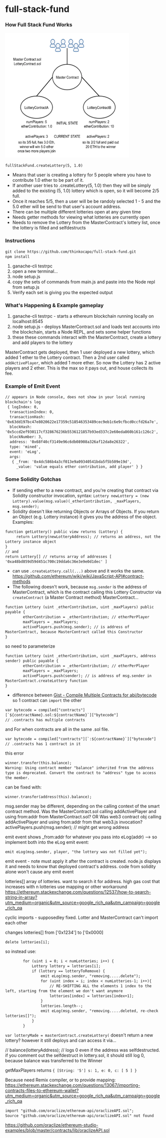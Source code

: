 # full-stack-fund
### How Full Stack Fund Works
<img src="/img/diagram-gameplay.png" width="400px" height="400px" />

`fullStackFund.createLottery(5, 1.0)`  
- Means that user is creating a lottery for 5 people where you have to contribute 1.0 ether to be part of it.  
- If another user tries to .createLottery(5, 1.0) then they will be simply added to the existing (5, 1.0) lottery which is open, so it will become 2/5 full.  
- Once it reaches 5/5, then a user will be be randoly selected 1 - 5 and the 5.0 ether will be send to that user's account address.
- There can be multiple different lotteries open at any given time
- Needs getter methods for viewing what lotteries are currently open
- Needs to remove the Lottery from the MasterContract's lottery list, once the lottery is filled and selfdestructs

### Instructions
```
git clone https://github.com/thinkocapo/full-stack-fund.git
npm install
```
1. ganache-cli testrpc
2. open a new terminal...
2. node setup.js
3. copy the sets of commands from main.js and paste into the Node repl from setup.js
4. Verify each set is giving you the expected output

### What's Happening & Example gameplay
1. ganache-cli testrpc - starts a ethereum blockchain running locally on localhost:8545
2. node setup.js - deploys MasterContract.sol and loads test accounts into the blockchain, starts a Node REPL, and sets some helper functions
3. these these commands interact with the MasterContract, create a lottery and add players to the lottery

MasterContract gets deployed, then 1 user deployed a new lottery, which added 1 ether to the Lottery contract. Then a 2nd user called `addActivePlayer`, which added 1 more ether. So now the Lottery has 2 active players and 2 ether. This is the max so it pays out, and house collects its fee.

### Example of Emit Event
```
// appears in Node console, does not show in your local running blockchain's log
 { logIndex: 0,
  transactionIndex: 0,
  transactionHash: '0x63dd197bc47e8020622e17359c518546353489cec9eb1c6e9cfbcd0ccfd26a7e',
  blockHash: '0x5ccd2ef930117cf328676236b5536121857b93ed337c2e60eda860b161c126c2',
  blockNumber: 3,
  address: '0x68f40cf3149e96c6db08908a326af12da8e26322',
  type: 'mined',
  event: 'eLog',
  args:
   { _from: '0x4dc586b4a3cf013e9a09340541bda5f5b509e19d',
     _value: 'value equals ether contribution, add player' } }
```

### Some Solidity Gotchas
- If sending ether to a new contract, and you're creating that contract via Solidity constructor invocation, syntax:
`Lottery newLottery = (new Lottery).value(msg.value)(_etherContribution, _maxPlayers, msg.sender);`
- Solidity doesn't like returning Objects or Arrays of Objects. If you return an Object (e.g. Lottery instance) it gives you the address of the object. Examples:
```
function getLottery() public view returns (Lottery) {
     return Lottery(newLotteryAddress); // returns an address, not the Lottery instance object
}
// and
return Lottery[] // returns array of addresses [ '0xa48bd859d59d451c700c19dda6c36e3e9e0d1dec' ]
```
- can use `.createLottery.call(...)`  above and it works the same. https://github.com/ethereum/wiki/wiki/JavaScript-API#contract-methods
- The following doesn't work, because `msg.sender` is the address of MasterContract, which is the contract calling this Lottery Constructor via `createContract` (a Master Contract method)
MasterContract...
```
function Lottery (uint _etherContribution, uint _maxPlayers) public payable {
        etherContribution = _etherContribution; // etherPerPlayer
        maxPlayers = _maxPlayers;
        activePlayers.push(msg.sender); // is address of MasterContract, because MasterContract called this Constructor
}
```
so need to parameterize
```
function Lottery (uint _etherContribution, uint _maxPlayers, address sender) public payable {
        etherContribution = _etherContribution; // etherPerPlayer
        maxPlayers = _maxPlayers;
        activePlayers.push(sender); // is address of msg.sender in MasterContract.createLottery function
}
```
- difference between
[Gist - Compile Multiple Contracts for abi/bytecode](https://gist.github.com/inovizz/1fdc2af0182584b90008e0cf2895554c) so 1 contract can `import` the other
```
var bytecode = compiled["contracts"][`${contractName}.sol:${contractName}`]["bytecode"]
// .contracts has multiple contracts
```
and
For when contracts are all in the same .sol file.
```
var bytecode = compiled["contracts"][`:${contractName}`]["bytecode"]
// .contracts has 1 contract in it
```

this error
```
winner.transfer(this.balance);
Warning: Using contract member "balance" inherited from the address type is deprecated. Convert the contract to "address" type to access the member.
```
can be fixed with:
```
winner.transfer(address(this).balance);
```


msg.sender may be different, depending on the calling context of the smart contract method.
Was the MasterContract.sol calling addActivePlayer and using from:addr from MasterContract.sol?
OR
Was web3 contract obj calling addActivePlayer and using from:addr from that web3.js invocation?
activePlayers.push(msg.sender); // might get wrong address

emit event
shows _from:addr for whatever you pass into eLog(addr) --> 
so implement both into the eLog emit event:
```
emit eLog(msg.sender, player, "the lottery was not filled yet");
```

emit event - note
must apply it after the contract is created. node.js displays it and needs to know that deployed contract's address.
code from solidity alone won't cause any emit event

lotteries[] array of lotteries. want to search it for address. high gas cost that increases with n lotteries
use mapping or other workaround
https://ethereum.stackexchange.com/questions/12537/how-to-search-string-in-array?utm_medium=organic&utm_source=google_rich_qa&utm_campaign=google_rich_qa

cyclic imports - supposedley fixed. Lotter and MasterContract can't import each other


changes lotteries[] from ['0x1234'] to ['0x0000]    
```
delete lotteries[i]; 
```
so instead use:
```
        for (uint i = 0; i < numLotteries; i++) {
            Lottery lottery = lotteries[i];
            if (lottery == lotteryToRemove) {
                emit eLog(msg.sender, "removing.....delete");
                for (uint index = i; index < numLotteries-1; i++){
                    // RE-SHIFTING ALL the elements 1 index to the left, starting from the element we don't want anymore
                    lotteries[index] = lotteries[index+1];
                }
                lotteries.length--;
                emit eLog(msg.sender, "removing.....deleted, re-check lotteries[]");
            }
        }
```


`var lotteryMade = masterContract.createLottery(` doesn't return a new lottery? however it still deploys and can access it via...


// balance(lotteryAddress); // logs 0 even if the address was selfdestructed. if you comment out the selfdestruct in lottery.sol, it should still log 0, because balance was transferred to the Winner


getMaxPlayers returns `{ [String: '5'] s: 1, e: 0, c: [ 5 ] }`


Because need Remix compiler, or to provide mapping: https://ethereum.stackexchange.com/questions/13067/importing-contracts-files-to-ethereum-wallet?utm_medium=organic&utm_source=google_rich_qa&utm_campaign=google_rich_qa
```
import "github.com/oraclize/ethereum-api/oraclizeAPI.sol";
Source "github.com/oraclize/ethereum-api/oraclizeAPI.sol" not found
```


https://github.com/oraclize/ethereum-studio-examples/blob/master/contracts/lib/oraclizeAPI.sol
